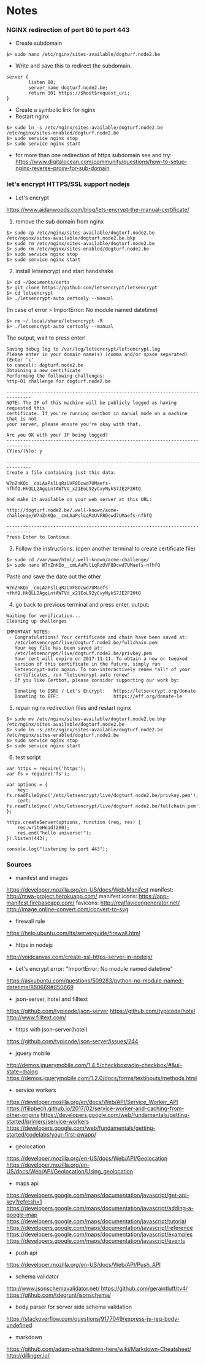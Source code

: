 
# Notes

### NGINX redirection of port 80 to port 443

* Create subdomain
```
$> sudo nano /etc/nginx/sites-available/dogturf.node2.be
```
* Write and save this to redirect the subdomain.
```
server {
        listen 80;
        server_name dogturf.node2.be;
        return 301 https://$host$request_uri;
}
```
* Create a symbolic link for nginx
* Restart nginx
```
$> sudo ln -s /etc/nginx/sites-available/dogturf.node2.be /etc/nginx/sites-enabled/dogturf.node2.be
$> sudo service nginx stop
$> sudo service nginx start
```

* for more than one redirection of https subdomain see and try:
     https://www.digitalocean.com/community/questions/how-to-setup-nginx-reverse-proxy-for-sub-domain

### let's encrypt HTTPS/SSL support nodejs

* Let's encrypt

https://www.aidanwoods.com/blog/lets-encrypt-the-manual-certificate/

1. remove the sub domain from nginx
```
$> sudo cp /etc/nginx/sites-available/dogturf.node2.be /etc/nginx/sites-available/dogturf.node2.be.bkp
$> sudo rm /etc/nginx/sites-available/dogturf.node2.be
$> sudo rm /etc/nginx/sites-enabled/dogturf.node2.be
$> sudo service nginx stop
$> sudo service nginx start
```

2. install letsencrypt and start handshake
```
$> cd ~/Documents/certs
$> git clone https://github.com/letsencrypt/letsencrypt
$> cd letsencrypt
$> ./letsencrypt-auto certonly --manual
```
(In case of error > ImportError: No module named datetime)
```
$> rm ~/.local/share/letsencrypt -R
$> ./letsencrypt-auto certonly --manual
```
The output, wait to press enter!
```
Saving debug log to /var/log/letsencrypt/letsencrypt.log
Please enter in your domain name(s) (comma and/or space separated)  (Enter 'c'
to cancel): dogturf.node2.be
Obtaining a new certificate
Performing the following challenges:
http-01 challenge for dogturf.node2.be

-------------------------------------------------------------------------------
NOTE: The IP of this machine will be publicly logged as having requested this
certificate. If you're running certbot in manual mode on a machine that is not
your server, please ensure you're okay with that.

Are you OK with your IP being logged?
-------------------------------------------------------------------------------
(Y)es/(N)o: y

-------------------------------------------------------------------------------
Create a file containing just this data:

W7nZnKQo__cmLAaPslLqRzUVF8Dcwd7UMaefs-nfhfQ.HkQLL2AgqLntAWTVd_x21EoL92yCvyNykS7JE2F2HtQ

And make it available on your web server at this URL:

http://dogturf.node2.be/.well-known/acme-challenge/W7nZnKQo__cmLAaPslLqRzUVF8Dcwd7UMaefs-nfhfQ

-------------------------------------------------------------------------------
Press Enter to Continue
```
3. Follow the instructions. (open another terminal to create certificate file)
```
$> sudo cd /var/www/html/.well-known/acme-challenge/
$> sudo nano W7nZnKQo__cmLAaPslLqRzUVF8Dcwd7UMaefs-nfhfQ
```
Paste and save the date out the other 
```
W7nZnKQo__cmLAaPslLqRzUVF8Dcwd7UMaefs-nfhfQ.HkQLL2AgqLntAWTVd_x21EoL92yCvyNykS7JE2F2HtQ
```

4. go back to previous terminal and press enter, output:
```
Waiting for verification...
Cleaning up challenges

IMPORTANT NOTES:
 - Congratulations! Your certificate and chain have been saved at:
   /etc/letsencrypt/live/dogturf.node2.be/fullchain.pem
   Your key file has been saved at:
   /etc/letsencrypt/live/dogturf.node2.be/privkey.pem
   Your cert will expire on 2017-11-11. To obtain a new or tweaked
   version of this certificate in the future, simply run
   letsencrypt-auto again. To non-interactively renew *all* of your
   certificates, run "letsencrypt-auto renew"
 - If you like Certbot, please consider supporting our work by:

   Donating to ISRG / Let's Encrypt:   https://letsencrypt.org/donate
   Donating to EFF:                    https://eff.org/donate-le
```

5. repair nginx redirection files and restart nginx
```
$> sudo mv /etc/nginx/sites-available/dogturf.node2.be.bkp /etc/nginx/sites-available/dogturf.node2.be
$> sudo ln -s /etc/nginx/sites-available/dogturf.node2.be /etc/nginx/sites-enabled/dogturf.node2.be
$> sudo service nginx stop
$> sudo service nginx start
```

6. test script
```
var https = require('https');
var fs = require('fs');

var options = {
	key: fs.readFileSync('/etc/letsencrypt/live/dogturf.node2.be/privkey.pem'),
	cert: fs.readFileSync('/etc/letsencrypt/live/dogturf.node2.be/fullchain.pem')
};

https.createServer(options, function (req, res) {
	res.writeHead(200);
	res.end("hello universe!");
}).listen(443);

console.log("listening to port 443");
```

### Sources 

* manifest and images

https://developer.mozilla.org/en-US/docs/Web/Manifest
manifest: http://mwa-project.herokuapp.com/
manifest icons: https://app-manifest.firebaseapp.com/
favicons: http://realfavicongenerator.net/
http://image.online-convert.com/convert-to-svg

* firewall rule

https://help.ubuntu.com/lts/serverguide/firewall.html

* https in nodejs

http://voidcanvas.com/create-ssl-https-server-in-nodejs/

* Let's encrypt error: "ImportError: No module named datetime"

https://askubuntu.com/questions/509283/python-no-module-named-datetime/850669#850669

* json-server, hotel and filltext

https://github.com/typicode/json-server
https://github.com/typicode/hotel
http://www.filltext.com/

* https with json-server(hotel)

https://github.com/typicode/json-server/issues/244

* jquery mobile 

http://demos.jquerymobile.com/1.4.5/checkboxradio-checkbox/#&ui-state=dialog
https://demos.jquerymobile.com/1.2.0/docs/forms/textinputs/methods.html

* service workers

https://developer.mozilla.org/en/docs/Web/API/Service_Worker_API
https://filipbech.github.io/2017/02/service-worker-and-caching-from-other-origins
https://developers.google.com/web/fundamentals/getting-started/primers/service-workers
https://developers.google.com/web/fundamentals/getting-started/codelabs/your-first-pwapp/

* geolocation

https://developer.mozilla.org/en-US/docs/Web/API/Geolocation
https://developer.mozilla.org/en-US/docs/Web/API/Geolocation/Using_geolocation

* maps api

https://developers.google.com/maps/documentation/javascript/get-api-key?refresh=1
https://developers.google.com/maps/documentation/javascript/adding-a-google-map
https://developers.google.com/maps/documentation/javascript/tutorial
https://developers.google.com/maps/documentation/javascript/reference
https://developers.google.com/maps/documentation/javascript/examples
https://developers.google.com/maps/documentation/javascript/events

* push api

https://developer.mozilla.org/en-US/docs/Web/API/Push_API

* schema validator

http://www.jsonschemavalidator.net/
https://github.com/geraintluff/tv4/
https://github.com/tdegrunt/jsonschema/

* body parser for server side schema validation 

https://stackoverflow.com/questions/9177049/express-js-req-body-undefined

* markdown

https://github.com/adam-p/markdown-here/wiki/Markdown-Cheatsheet/
http://dillinger.io/

